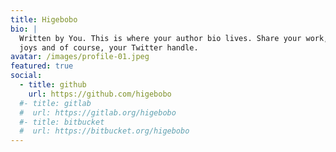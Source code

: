 ```yaml
---
title: Higebobo
bio: |
  Written by You. This is where your author bio lives. Share your work, your
  joys and of course, your Twitter handle.
avatar: /images/profile-01.jpeg
featured: true
social:
  - title: github
    url: https://github.com/higebobo
  #- title: gitlab
  #  url: https://gitlab.org/higebobo
  #- title: bitbucket
  #  url: https://bitbucket.org/higebobo
---
```

